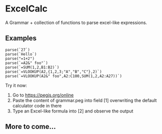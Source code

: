 # ExcelCalc

A Grammar + collection of functions to parse excel-like expressions.

## Examples

```
parse(`27`)
parse(`Hello`)
parse("=1+2")
parse(`=A2&" foo"`)
parse(`=SUM(1,2,B1:B2)`)
parse(`=VLOOKUP(A2,{1,2,3;"A","B","C"},2)`)
parse(`=VLOOKUP(A2&" foo",A2:C100,SUM(1,2,A2:A27))`)
```

Try it now:

1. Go to https://pegjs.org/online
2. Paste the content of grammar.peg into field [1] overwriting the default calculator code in there
3. Type an Excel-like formula into [2] and observe the output


## More to come...


